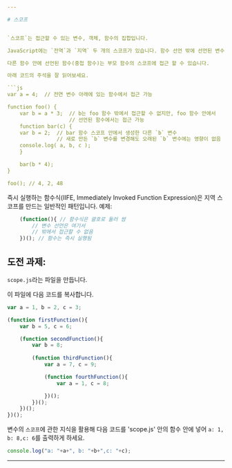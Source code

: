 ```yaml
---

# 스코프


`스코프`는 접근할 수 있는 변수, 객체, 함수의 집합입니다.

JavaScript에는 `전역`과 `지역` 두 개의 스코프가 있습니다. 함수 선언 밖에 선언된 변수는 `전역` 변수이고, 그 값은 프로그램 전체에서 접근하고 수정할 수 있습니다. 함수 선언 안에 선언된 변수는 `지역` 변수입니다. 지역 변수는 함수가 실행 될 때마다 만들어지고 파괴되고, 함수 밖의 코드에서 접근할 수 없습니다.

다른 함수 안에 선언된 함수(중첩 함수)는 부모 함수의 스코프에 접근 할 수 있습니다.

아래 코드의 주석을 잘 읽어보세요.

```js
var a = 4;	// 전연 변수 아래에 있는 함수에서 접근 가능

function foo() {
	var b = a * 3;	// b는 foo 함수 밖에서 접근할 수 없지만, foo 함수 안에서
					// 선언된 함수에서는 접근 가능
	function bar(c) {
	var b = 2;  // bar 함수 스코프 안에서 생성한 다른 `b` 변수
				// 새로 만든 `b` 변수를 변경해도 오래된 `b` 변수에는 영향이 없음
	console.log( a, b, c );
	}

	bar(b * 4);
}

foo(); // 4, 2, 48
```
즉시 실행하는 함수식(IIFE, Immediately Invoked Function Expression)은 지역 스코프를 만드는 일반적인 패턴입니다.
예제:
```js
	(function(){ // 함수식은 괄호로 둘러 쌈
		// 변수 선언은 여기서
		// 밖에서 접근할 수 없음
	})(); // 함수는 즉시 실행됨
```
## 도전 과제:

`scope.js`라는 파일을 만듭니다.

이 파일에 다음 코드를 복사합니다.
```js
var a = 1, b = 2, c = 3;

(function firstFunction(){
	var b = 5, c = 6;

	(function secondFunction(){
		var b = 8;
		
		(function thirdFunction(){
			var a = 7, c = 9;

			(function fourthFunction(){
				var a = 1, c = 8;

			})();
		})();
	})();
})();
```

변수의 `스코프`에 관한 지식을 활용해 다음 코드를 'scope.js' 안의 함수 안에 넣어 `a: 1, b: 8,c: 6`를 출력하게 하세요.
```js
console.log("a: "+a+", b: "+b+",c: "+c);
```
---
```

